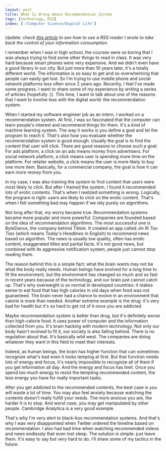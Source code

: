 ```yaml
---
layout: post
title: What Is Wrong About Recommendation System
tags: [technology, RSS]
index: ['/Computer Science/Digital Life']
---
```


*Update: check [this article](/2022-10-29-RSS-Brain-Yet-Another-RSS-Reader-With-More-Features.html) to see how to use a RSS reader I wrote to take back the control of your information consumption.*

I remember when I was in high school, the courses were so boring that I was always trying to find some other things to read in class. It was very hard because smart phones were very expensive. And we didn't even have a good library in our city. But just more than 10 years later, it's a totally different world. The information is so easy to get and so overwhelming that people can easily get lost. So I'm trying to use mobile phone and social network platforms less often since 2 years ago. Recently, I feel I've made some progress. I want to share some of my experience by writing a series of articles (hopefully :)). This time, I want to talk about one of the reasons that I want to involve less with the digital world: the recommendation system.

When I started my software engineer job as an intern, I worked on a recommendation system. At first, I was so fascinated that the computer can learn people's interest and recommend things for them. It's a kind of machine learning system. The way it works is you define a goal and let the program to reach it. That's also how you evaluate whether the recommendation system is good enough. Usually the goal is to find the content that user will click. There are good reasons to choose such a goal: For ads platform, a click on an ads means money from advertisers. For social network platform, a click means user is spending more time on the platform. For retailer website, a click means the user is more likely to buy one more item. Basically, for a commercial company, the goal is how it can earn more money from you.

In my case, I was also training the system to find content that users were most likely to click. But after I trained the system, I found it recommended lots of erotic contents. That's when I realized something is wrong. Logically, the program is right: users are likely to click on the erotic content. That's when I felt something bad may happen if we rely purely on algorithms.

Not long after that, my worry became true. Recommendation systems became more popular and more powerful. Companies are founded based on the idea of recommendation algorithms. The most successful one is ByteDance, the company behind Tiktok. It created an app called *Jin Ri Tou Tiao* (which means *Today's Headlines* in English) to recommend news based on algorithm. The news is usually low quality, often has erotic content, exaggerated titles and partial facts. It's not good news, but combined with its aggressive notification system, people just cannot stop reading them.

The reason behind this is a simple fact: what the brain wants may not be what the body really needs. Human beings have evolved for a long time to fit the environment, but the environment has changed so much and so fast in recent years because of the technology, and our brain just cannot catch up. That's why overweight is so normal in developed countries: it makes sense to eat food that has high calories in old days when food was not guaranteed. The brain never had a chance to evolve in an environment that calorie is more than needed. Another extreme example is the drug: it's very bad for health but it's so hard to get rid of it once you are addicted.

Maybe recommendation system is better than drug, but it's definitely worse than high-calorie food. It uses power of computer and the information collected from you. It's brain hacking with modern technology. Not only our body hasn't evolved to fit it, our society is also falling behind. There is no regulation about that. It's basically wild west. The companies are doing whatever they want in this field to meet their interests.

Indeed, as human beings, the brain has higher function that can sometimes recognize what's bad even it looks temping at first. But that function needs lots of energy and focus, it's nearly impossible to recognize all of them if you get information all day. And the energy and focus has limit. Once you spend too much energy to resist the tempting recommended content, the less energy you have for really important tasks.

After you get addicted to the recommended contents, the best case is you will waste a lot of time. You may also feel anxiety because watching the contents doesn't really fulfill your needs. The more anxious you are, the harder it is to stop. And worst case, you may get manipulated by other people. Cambridge Analytica is a very good example.

That's why I'm very alert to black-box recommendation systems. And that's why I was very disappointed when Twitter ordered the timeline based on recommendation. I also had bad time when watching recommended videos and news endlessly that even lost sleep. The solution is simple: just leave them. It's easy to say but very hard to do. I'll share some of my tactics in the future.
